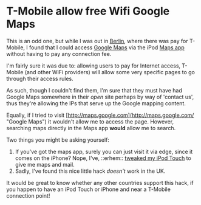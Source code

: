 # T-Mobile allow free Wifi Google Maps

This is an odd one, but while I was out in [Berlin](http://maps.google.com/maps?f=q&hl=en&geocode=&time=&date=&ttype=&q=park+inn+hotel,+Berlin&ie=UTF8&ll=52.52258,13.411388&spn=0.008225,0.021994&t=h&z=16&om=1), where there was pay for T-Mobile, I found that I could access [Google Maps](http://maps.google.com/ "Google Maps") via the iPod [Maps app](http://www.apple.com/iphone/features/index.html#map) without having to pay any connection fee.


<!--more-->

I'm fairly sure it was due to: allowing users to pay for Internet access, T-Mobile (and other WiFi providers) will allow some very specific pages to go through their access rules.

As such, though I couldn't find them, I'm sure that they must have had Google Maps somewhere in their *open* site perhaps by way of 'contact us', thus they're allowing the IPs that serve up the Google mapping content.

Equally, if I tried to visit [http://maps.google.com](http://maps.google.com/ "Google Maps") it wouldn't allow me to access the page.  However, searching maps directly in the Maps app **would** allow me to search.

Two things you might be asking yourself:

1. If you've got the maps app, surely you can just visit it via edge, since it comes on the iPhone?  Nope, I've, ::erhem:: [tweaked my iPod Touch](http://www.touchdev.net/wiki/Jailbreak_1.1.2) to give me maps and mail.
2. Sadly, I've found this nice little hack *doesn't* work in the UK.

It would be great to know whether any other countries support this hack, if you happen to have an iPod Touch or iPhone and near a T-Mobile connection point!